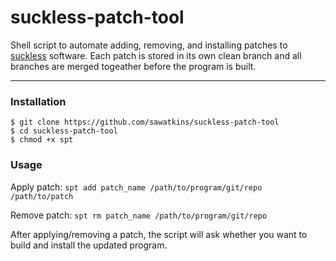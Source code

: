 # suckless-patch-tool
Shell script to automate adding, removing, and installing patches to [suckless](https://suckless.org/) software.  Each patch is stored in its own clean branch and all branches are merged togeather before the program is built.

---

### Installation
```
$ git clone https://github.com/sawatkins/suckless-patch-tool
$ cd suckless-patch-tool
$ chmod +x spt
```

### Usage
Apply patch:
`spt add patch_name /path/to/program/git/repo /path/to/patch`

Remove patch:
`spt rm patch_name /path/to/program/git/repo`

After applying/removing a patch, the script will ask whether you want to build and install the updated program.  
